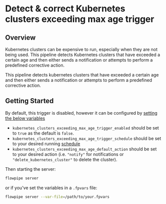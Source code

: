 # Detect & correct Kubernetes clusters exceeding max age trigger

## Overview

Kubernetes clusters can be expensive to run, especially when they are not being used. This pipeline detects Kubernetes clusters that have exceeded a certain age and then either sends a notification or attempts to perform a predefined corrective action.

This pipeline detects kubernetes clusters that have exceeded a certain age and then either sends a notification or attempts to perform a predefined corrective action.

## Getting Started

By default, this trigger is disabled, however it can be configured by [setting the below variables](https://flowpipe.io/docs/build/mod-variables#passing-input-variables)
- `kubernetes_clusters_exceeding_max_age_trigger_enabled` should be set to `true` as the default is `false`.
- `kubernetes_clusters_exceeding_max_age_trigger_schedule` should be set to your desired running [schedule](https://flowpipe.io/docs/flowpipe-hcl/trigger/schedule#more-examples)
- `kubernetes_clusters_exceeding_max_age_default_action` should be set to your desired action (i.e. `"notify"` for notifications or `"delete_kubernetes_cluster"` to delete the cluster).

Then starting the server:
```sh
flowpipe server
```

or if you've set the variables in a `.fpvars` file:
```sh
flowpipe server --var-file=/path/to/your.fpvars
```